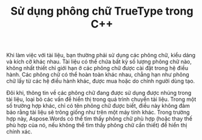﻿---
title: Sử dụng phông chữ TrueType trong C++
second_title: Aspose.Words cho C++
articleTitle: Sử Dụng Phông Chữ TrueType
linktitle: Sử Dụng Phông Chữ TrueType
description: "Aspose.Words cho C++ có thể tìm thấy phông chữ phù hợp hoặc sự thay thế phù hợp của nó để hiển thị tài liệu chính xác. Điều này đảm bảo rằng sự khác biệt giữa tài liệu được hiển thị và bản gốc là tối thiểu khi không có đủ thông tin về phông chữ."
type: docs
weight: 20
url: /vi/cpp/using-truetype-fonts/
---

Khi làm việc với tài liệu, bạn thường phải sử dụng các phông chữ, kiểu dáng và kích cỡ khác nhau. Tài liệu có thể chứa bất kỳ số lượng phông chữ nào, không nhất thiết chỉ giới hạn ở các phông chữ được cài đặt trong hệ điều hành. Các phông chữ có thể hoàn toàn khác nhau, chẳng hạn như phông chữ lấy từ các hệ điều hành khác, được mua hoặc do chính người dùng tạo.

Đôi khi, thông tin về các phông chữ đang được sử dụng được nhúng trong tài liệu, loại bỏ các vấn đề hiển thị trong quá trình chuyển tài liệu. Trong một số trường hợp khác, chỉ có tên phông chữ được biết, điều này không đảm bảo rằng tài liệu sẽ trông giống như trên một máy tính khác. Trong trường hợp này, Aspose.Words có thể tìm thấy phông chữ phù hợp (hoặc thay thế phù hợp của nó, nếu không thể tìm thấy phông chữ cần thiết) để hiển thị chính xác.
